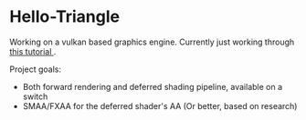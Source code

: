 # Hello-Triangle

Working on a vulkan based graphics engine. Currently just working through [this tutorial ](https://vulkan-tutorial.com/).

Project goals:
* Both forward rendering and deferred shading pipeline, available on a switch
* SMAA/FXAA for the deferred shader's AA (Or better, based on research)
